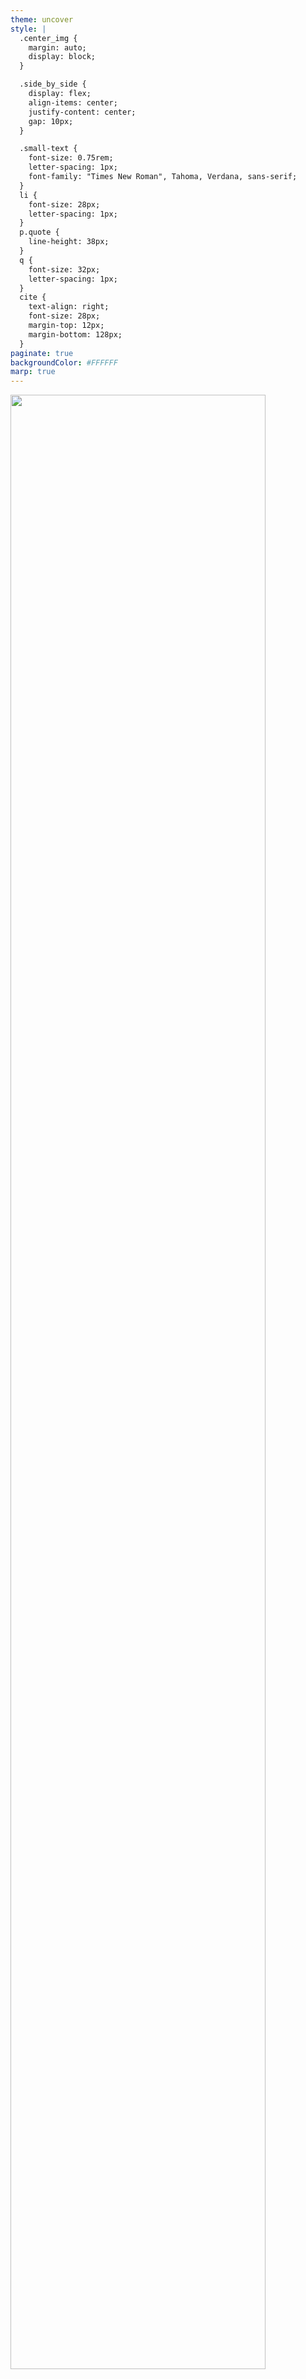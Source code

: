 ```yaml
---
theme: uncover
style: |
  .center_img {
    margin: auto;
    display: block;
  }

  .side_by_side {
    display: flex;
    align-items: center;
    justify-content: center;
    gap: 10px;
  }

  .small-text {
    font-size: 0.75rem;
    letter-spacing: 1px;
    font-family: "Times New Roman", Tahoma, Verdana, sans-serif;
  }
  li {
    font-size: 28px;
    letter-spacing: 1px;
  }
  p.quote {
    line-height: 38px;
  }
  q {
    font-size: 32px;
    letter-spacing: 1px;
  }
  cite {
    text-align: right;
    font-size: 28px;
    margin-top: 12px;
    margin-bottom: 128px;
  }
paginate: true
backgroundColor: #FFFFFF
marp: true
---
```


<img class="center_img" src="assets/phoenix_logo.png" width="90%" />

---

### Предговор

* Какво е Plug?
* Пример: [Линк](https://gist.github.com/IvanIvanoff/a7f0c94ee6815b5cfc776ce3011879b8)

---

### Съдържание

* Ще разгледаме:
  1. Какво е Phoenix и как да го инсталираме;
  2. Какво е MVC архитектура;
  3. Как е структуриран кодът във Phoenix приложение;
  4. Генератори;
  5. Разглеждане на примерен код.
* Няма да разглеждаме:
  1. Писане на JS/CSS/HTML;
  2. Сложни примери и детайли. 90 минути са недостатъчни за навлизане в дълбочина в нито една тема.

---

### Какво е Phoenix?

* MVC уеб фреймурък, написан на Elixir.
* Също предоставя и абстракции над Websocket - Channels.
* MVC е архитектурен шаблон за изграждане на уеб приложения, разделяйки го в 3 главни части:
  * **M**odel: Кодът, отговорен за бизнес логиката, комуникацията с базата данни и т.н.
  * **V**iew: Кодът, свързан с потребителския интерфейс.
  * **C**ontroller: Играе ролята на посредник между Model и View. Обработва входящите заявки.

---

<img class="center_img" src="assets/mvc_overview_1.png" width="90%" />

---

<img class="center_img" src="assets/mvc_overview_2.png" width="60%" />

---

### Първи стъпки

* `mix archive.install hex phx_new` - Създаване на нов Phoenix проект.
* Може и без `mix phx.new`, така се спестява писането на много boilerplate.
* Сайт: https://www.phoenixframework.org/
* Github: https://github.com/phoenixframework/phoenix/
* Създаване на нов Phoenix проект в стъпки: [линк](https://hexdocs.pm/phoenix/up_and_running.html)

---

```bash
➜ mix phx.new app

We are almost there! The following steps are missing:
    $ cd app
Then configure your database in config/dev.exs and run:
    $ mix ecto.create
Start your Phoenix app with:
    $ mix phx.server
You can also run your app inside IEx (Interactive Elixir) as:
    $ iex -S mix phx.server

➜ cd app 
➜ mix ecto.create # Създаваме базата данни
➜ mix phx.gen.auth Accounts User users # Създаваме authentication
```

---

### Структура на Phoenix проект

* `assets` съдържа frontend assets - най-вече Javascript и CSS.
* `lib` съдържа кода на нашето приложение.
  * `lib/my_app` съдържа бизнес логиката. Тук се случва интеракцията с базата данни, т.е. тук живее Model частта.
  * `lib/my_app_web` съдържа кода, отговорен за предоставянето на програмата като уеб приложение, т.е. тук живеят Controller и View частите.
  * Всичко, което сме правили на лекции и домашни досега (освен лекцията за Plug), е код, който живее в `lib/my_app`
* `priv` съдържа файлове и скриптове, които не са част от приложението, но са нужни в production. Това включва статични файлове, скриптове за миграция на базата данни, файлове свързани с i18n и др.
* `test` съдържа всички тестове.

---

```sh
.
├── assets
│   ├── ...
├── config
├── lib
│   ├── test_structure
│   └── test_structure_web
│       ├── components
│       │   └── layouts
│       └── controllers
│           └── page_html
├── priv
│   ├── gettext
│   │   └── en
│   │       └── LC_MESSAGES
│   ├── repo
│   │   └── migrations
│   └── static
│       └── images
└── test
    ├── support
    └── test_structure_web
        └── controllers
```

---

```sh
./test_structure_web
├── components
│   ├── core_components.ex
│   ├── layouts
│   │   ├── app.html.heex
│   │   └── root.html.heex
│   └── layouts.ex
├── controllers
│   ├── error_html.ex
│   ├── error_json.ex
│   ├── page_controller.ex
│   ├── page_html
│   │   └── home.html.heex
│   └── page_html.ex
├── endpoint.ex
├── gettext.ex
├── router.ex
└── telemetry.ex
```

---

### Model

* Бизнес логиката на приложението.
* Имплементира връзката с външни сървиси - API-та, бази данни и т.н.
* Имплементира връзката с базата данни, трансформацията на данните и правилата според които данните се променят.
* Кодът е независим от визуализацията, а е отговорен за самите данни:
  * Кодът, който валидира и съхранява потребител в базата данни.
  * Кодът, който променя потребителското име.
  * Кодът, който изпраща мейли.

---

### Структуриране на кода в моделите

* В литературата и документацията за Elixir често ще срещнете термини като:
  * Core/Schema Module
  * Context/Boundary Module
* Phoenix генераторите създават код, който е организиран по този начин.

---

### Schema (Core) Modules

* Най-често съдържа дефиниция на Ecto схема, changeset функции и дефиниции на заявки.
* Тук поставяме код, който е детерминистичен
* Функциите връщат `Ecto Query` и извикващият функцията трябва да изпълни тази заявка.
  * Композицията на заявка е детерминистична операция;
  * Изпълнението на заявка не е детерминистична операция.
* Външният свят не работи директно с тези модули.
* Пример: [Линк](https://gist.github.com/IvanIvanoff/9384462be1a922bcc178df6ef62dd672)
---


### Context (Boundary) Modules

* Предоставят връзка с външни ресурси - бази данни, API-та и т.н.
* Скриват досадни детайли.
  * При смяна на парола трябва да се изтрие старата, да се изтрият всички съществуващи токени, да се запише новата парола, (опционално) да се изпрати мейл, че е настъпила промяна (без да пращате парола в текстов вид) и т.н.
* Грижат се за несигурността/недетерминистичността на поведението.
  * Най-често като връщат `{:ok, result}` или `{:error, reason}`
* Групират много сървиси/core модули и предоставят единно API за достъп
  * `Accounts` контекст модула използва с `User`, `UserToken`, `UserNotifier` и т.н., за да предостави API за работа с потребители.
* Пример: [Линк](https://gist.github.com/IvanIvanoff/9ecfd2130e97963e1b62ec0bad2667d1)

---

### Core или Boundary?

* По усет/интуиция. Разгледайте кода, генериран от Phoenix, за да ги добиете.
* Добавете Ecto Query в Core и изпълнението на заявката в Context.
* Pipe-land vs With-land (Opinionated, изобщо не е твърдо правило)
  * `|>` е "детерминистично" в смисъл, че ако някоя функция не върне очакван резултат, то ще получим `MatchError`
  * Използваме `with` вместо `|>`, когато очакваме възможност за грешки.
* Детерминистичните неща отиват в Core, недетерминистичните в Context
* Ако за изпълнението на някоя функционалност се изисква комбинирането на няколко схеми и функционалности от различни модули - в Context.

---

### Schema (Core) Modules - Extra

* Схема модулите предоставят логика, която описва как да свържем един Elixir модул с таблица в базата данни.
* Схема модулите не взаимодействат с базата данни, а предоставят код, който отговарят на някои въпроси:
  * Какво е името на таблицата в базата?
  * Какви полета има схемата и таблицата (може да предоставим колона от таблицата с друго име в схемата)?
  * Какви са връзките между отделни таблици (`belongs_to`, `has_one`, `has_many` и т.н.) ?
  * Каква заявка да използваме, за да вземем/променим данни в таблицата?
  * Как да валидираме данните, преди да ги запишем в базата данни?
  * Други.
* Context модула взима нужните заявки от Schema модула и ги изпълнява.

---

```sh
./lib/pento
├── accounts # folder named as the context module, holds the schema modules
│   ├── user.ex # schema/core module
│   ├── user_notifier.ex # schema/core module
│   └── user_token.ex # schema/core module
├── accounts.ex # context module
├── application.ex
├── catalog
│   └── product.ex # schema/core module
├── catalog.ex  # context module
├── mailer.ex
├── promo # folder named as the context module, holds the schema modules
│   └── recipient.ex # schema/core module
├── promo.ex  # context module
├── release.ex
└── repo.ex
```

---

### Controller

* Контролерът е модул, действащ като посредник.
* Той приема постъпила заявка, комуникира с модела и избира какъв отговор ще бъде върна, визуализиран чрез View.
* За да бъде един модул контролер: `use MyWebWeb, :controller`.
* Използва `Plug` и е `plug`.
* Функциите в контролера се наричат `actions`.

---

```elixir
# router.ex
get "/", PageController, :index

# page_controller.ex
defmodule HelloWeb.PageController do
  use HelloWeb, :controller

  def index(conn, _params) do
    render(conn, :index)
  end
end
```

---

```elixir
defmodule MyAppWeb.UserController do
  use MyAppWeb, :controller

  alias MyApp.Accounts
  alias MyApp.Accounts.User
  # ...

  def create(conn, %{"user" => user_params}) do
    case Accounts.create_user(user_params) do
      {:ok, user} ->
        conn
        |> put_flash(:info, "User created successfully.")
        |> redirect(to: ~p"/users/#{user}")

      {:error, %Ecto.Changeset{} = changeset} ->
        render(conn, :new, changeset: changeset)
    end
  end
end
```

---

### Actions

* Controller actions са просто функции, които приемат `Plug.Conn` и параметри и връщат `Plug.Conn`.
* Можем да ги именуваме както пожелаем, стига да съвпадат с някоя дефиниция в рутера.
* Phoenix ни предоставя помощни функции като `render/2`, `render/3`, `json/2`, `text/2` и др.
  * Тези функции по подадените аргументи създават отговор;
  * Добавят нужните response headers;
  * Изпращат отговор чрез `Plug.Conn.send_resp/2`;
  * `Plug.Conn.send_resp/2` изпраща отговора и извиква `halt`, с което заявката е приключена.

---

### Action parameters

* Вторият аргумент на всеки `action` е речник с параметри.
* Тези параметри са обединение на множество параметри.
* Прието е да ги именуваме `params`.
* Съдържат всички параметри от заявката.
* Получават се чрез обединение на `conn.path_params`, `conn.body_params` и `conn.query_params`
  * Параметрите от пътя: `/hello/:name`;
  * Параметрите от тялото на заявката (например при `POST` заявка);
  * Параметрите от URL-а `?param1=value1&param2=value2&param3=value3`;
  * Да не се бъркат `path_params` и `query_params`.

---

### render/{2,3}

* render/рендериране е процесът на генериране на HTML, който ще бъде върнат на клиента.
* Използва се когато връщаме HTML, който ще бъде визуализиран от браузър.
* Функция, която използва темплейт, за да създаде HTML отговор, попълни параметрите в темплейта, добави правилния HTTP хедър и изпрати отговори на потребителя.
* Приема като аргументи:
  * `conn`;
  * Темплейт като атом или низ;
  * Речник `assigns` със стойности, които ще бъдат интерполирани в темплейта.

---

```elixir
def render(conn, template, assigns) do
  # ...
  conn 
  #...  
  |> render_and_send(...)
end

defp render_and_send(conn, format, template, assigns) do
  view = view_module(conn, format)
  conn = prepare_assigns(conn, assigns, template, format)
  data = render_with_layouts(conn, view, template, format)

  conn
  |> ensure_resp_content_type(MIME.type(format))
  |> send_resp(conn.status || 200, data)
end
```

---

### View във Phoenix

* В последната major версия (1.7 от 02.2023) са направени значителни промени във View частта.
* Преди 1.7 се използваше `:phoenix_view` библиотеката, която генерира `render` функции използвайки
  темплейти от файлове на диска.
* От 1.7 се препочита писането на Components.
  * Function/Stateless components - функция, която приема `assigns` и връща `~H` структура.
  * Module/Live components - модул, който дефинира Component. Грижи се за своето състояние, обработва събития и т.н.
* В тази лекция ще дадем примери само с Components.

---

### View

* Грижи се за визуалната репрезентация на данните.
* Включва писането на templates/components/layouts чрез използването на HTML/CSS/Javascript.
* От Phoenix 1.7 по подразбиране използва Tailwind CSS.
* Използва се също Elixir:
  * Написване на помощни функции в .ex файлове
  * Embedded Elixir в самите темплейти - `.heex` файловото разширение и `~H` сигил.

---

```elixir
attr :for, :any, required: true, doc: "the data structure for the form"
attr :as, :any, default: nil, doc: "the server side parameter to collect all input under"

attr :rest, :global,
  include: ~w(autocomplete name rel action enctype method novalidate target),
  doc: "the arbitrary HTML attributes to apply to the form tag"

slot :inner_block, required: true
slot :actions, doc: "the slot for form actions, such as a submit button"

def simple_form(assigns) do
  ~H"""
  <.form :let={f} for={@for} as={@as} {@rest}>
    <div class="mt-10 space-y-8 bg-white">
      <%= render_slot(@inner_block, f) %>
      <div :for={action <- @actions} class="mt-2 flex items-center justify-between gap-6">
        <%= render_slot(action, f) %>
      </div>
    </div>
  </.form>
  """
end
# More examples here: https://gist.github.com/IvanIvanoff/f2034c33e162eb6dde551d9f0c242bd5
```

---

### View vs Template vs Layout vs Component

* `Template` е HTML структурата, която има "празни" места, които се попълват от параметри.
* `View` е частта от кода, която е отговора за рендерирането на темплейтите. Допълнително може да се грижи и за обработката на параметрите, който се използват в темплейта.
* `Layout` е template, който "обгръща" нашите темплейти. Обикновено тук включваме `<html>`, `<head>` и `<body>` таговете, като всички наши темплейти се добавят между `<body>` и `</body>`.
  * Използва се, за да спести повтарянето на код.
  * Layouts могат да се влагат.
* `Component` може да значи две неща:
  * Function Component - функция, която приема `assigns` и връща `~H` структура.
  * Module Compontent - модул, който дефинира Component. Грижи се за своето състояние, обработва събития и т.н.
  * Функцията-компоненет може да живее в самия controller/live модул, което опростява значително сложността на структурата - няма нужда от oтделни view и template файлове. Особено полезно и използвано е при LiveView (следващата лекция).

---

### Phoenix.Endpoint

* `Phoenix.Endpoint` е входната точка за всяка заявка. 
* Представлява поредица от `plug`-ове (които се изпълняват за всяка заявка) свързани със:
  * Сервиране на статични файлове (img, css, js, etc.);
  * Настройки на сесията;
  * Добавяне на request_id;
  * Добавяне на telemetry plug;
  * Други.
* Последният `plug` е рутерът - изпълнението се предава на нашия код.
* [Пример](https://github.com/meddle0x53/presentem/blob/master/lib/presentem_web/endpoint.ex)

---

### Phoenix.Router

* Надгражда Plug.Router
* Добавя `scope` макрос за създаване на namespaces.
* Добавя `pipeline` макрос за изграждане на именувана поредица от plug-ове и макрос `pipe_through` за употребата му.
* Добавя `get/3`/`post/3`/т.н. макроси за обработка на HTTP заявки чрез делегация към контролер.

---

```elixir
defmodule MyApp.Router do
  use PresentemWeb, :router

  pipeline :browser do
    plug :accepts, ["html"]
    plug :fetch_session
    plug :fetch_live_flash
    plug :put_root_layout, {MyApp.LayoutView, :root}
    plug :protect_from_forgery
    plug :put_secure_browser_headers
  end

  pipeline :api do
    plug :accepts, ["json"]
  end

  scope "/", MyApp do
    pipe_through :browser

    get "/users/:id", UserController, :show
    get "/users", UserController, :index
    post "/users", UserController, :create
  end
end
```

---

```elixir
defmodule MyAppWeb.UserController do
  use MyAppWeb, :controller

  alias MyApp.Accounts
  alias MyApp.Accounts.User

  def index(conn, _params) do
    users = Accounts.list_users()
    render(conn, :index, users: users)
  end

  def create(conn, %{"user" => user_params}) do
    case Accounts.create_user(user_params) do
      {:ok, user} ->
        conn
        |> put_flash(:info, "User created successfully.")
        |> redirect(to: ~p"/users/#{user}")

      {:error, %Ecto.Changeset{} = changeset} ->
        render(conn, :new, changeset: changeset)
    end
  end

  def show(conn, %{"id" => id}) do
    user = Accounts.get_user!(id)
    render(conn, :show, user: user)
  end
end
```

---

### Generators

* `Mix Task`, който генерира код за вас.
* Удобни са, когато трябва бързо да създадем приложение.
* Удобни са за изграждане на скелет върху който след това да добавяме.
* Предоставените генератори са добре обмислени и написани от опитни програмисти.
* Добавят и тестове.
* Има различни видове генератори:
  * Създават таблица в базата данни и модули за работа с тях
  * Създават и HTML страници за интеракция с базата
  * Създават логика за регистрация и автентикация.
* Четете внимателно какво принтира всеки генератор, защото може вие да трябва да довършите част от работата

---

### mix phx.new

* Генератор, който създава нов Phoenix проект.
* Създава структурата на проекта, Router, Endpoint, Telemetry, Gettext и др.
* HTML/CSS компонентите в 1.7+ са написани от екипа на Tailwind CSS.
* Помислили са за accessability на ключовите компоненти, предоставени с новия проект:
  * Компонентите в `core_components.ex` са написани имайки предвид screen readers потребители;
  * Тоест слепите хора ще могат по-лесно да използват сайта;
  * Това не е вярно за всички уеб сайтове - при грешно имплементиран фокус може да се получи разминаване между това, което е на екрана (някой modal) и това къде се намира фокуса на screen reader-a

---

### mix phx.gen.auth

* `mix phx.gen.auth Accounts User users`
* Създава система за автентикация на потребители, която включва:
  * Таблици в базата данни;
  * Модули за работа с тези таблици;
  * Уеб интерфейс;
  * Спазва OWASP препоръките.
* Пример: [Видео](https://www.loom.com/share/8e684f8386bd4301892dc9f1ec01f399)

---

### Други генератори

* `mix phx.gen.html` - Генерира таблица в базата данните, схема и контекст модули, контролер и HTML. Принтира на екрана какво трябва да добавите в Router
* `mix phx.gen.json` - Генерира таблица в базата данните, схема и контекст модули и контролер. Сервира ресурса като JSON API, а не HTML. Принтира на екрана какво трябва да добавите в Router
* `mix phx.gen.release --docker` - Генерира нужните файлове за създаване на Mix Release, както и Dockerfile.
* `mix phx.gen.secret` - Генерира случаен низ с достатъчна ентропия, за да може да бъде използват като тайна.
* И други.

---

### Phoenix.Channel

* Абстракция над Websocket
* Позволява писането на soft real-time приложения:
  * Чат;
  * Push notifications;
  * Интерактивни приложения;
* Начин на работа:
  * Клиент установява връзка със сървъра използвайки Websocket;
  * Клиентът се присединява към един или повече Topics (идентифицирани чрез произволен низ);
  * Един Topic може да е публичен (всички могат да се присединят);
  * Един Topic може да е частен, например позволявате на клиентът да се присъедини към Topic `my_room:10` само ако ID-то на потребителят е 10.
  * Клиентът може да пише (push) съобщения в Topic и да получава съобщения от този Topic.

---

```elixir
defmodule HelloWeb.RoomChannel do
  use Phoenix.Channel

  def join("room:lobby", _message, socket) do
    {:ok, socket}
  end

  def join("room:" <> _private_room_id, _params, _socket) do
    {:error, %{reason: "unauthorized"}}
  end

  def handle_in("new_msg", %{"body" => body}, socket) do
    broadcast!(socket, "new_msg", %{body: body})
    {:noreply, socket}
  end
end
```

---

```js
let channel           = socket.channel("room:lobby", {})
let chatInput         = document.querySelector("#chat-input")
let messagesContainer = document.querySelector("#messages")

chatInput.addEventListener("keypress", event => {
  if(event.key === 'Enter'){
    channel.push("new_msg", {body: chatInput.value})
    chatInput.value = ""
  }
})

channel.on("new_msg", payload => {
  let messageItem = document.createElement("p")
  messageItem.innerText = `[${Date()}] ${payload.body}`
  messagesContainer.appendChild(messageItem)
})

channel.join()
  .receive("ok", resp => { console.log("Joined successfully", resp) })
  .receive("error", resp => { console.log("Unable to join", resp) })

export default socket
```

---

### Край